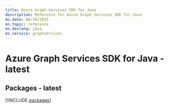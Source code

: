 ```yaml
---
title: Azure Graph Services SDK for Java
description: Reference for Azure Graph Services SDK for Java
ms.date: 06/30/2025
ms.topic: reference
ms.devlang: java
ms.service: graphservices
---
```

# Azure Graph Services SDK for Java - latest
## Packages - latest
[!INCLUDE [packages](graph-services-index.md)]